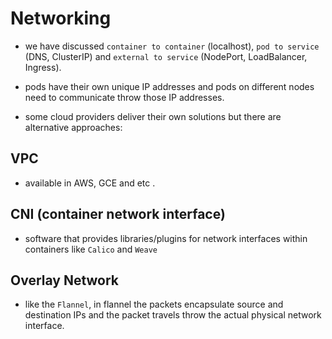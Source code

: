 # Networking

- we have discussed `container to container` (localhost), `pod to service` (DNS, ClusterIP) and `external to service` (NodePort, LoadBalancer, Ingress).

- pods have their own unique IP addresses and pods on different nodes need to communicate throw those IP addresses.

- some cloud providers deliver their own solutions but there are alternative approaches:

## VPC

- available in AWS, GCE and etc .

## CNI (container network interface)

- software that provides libraries/plugins for network interfaces within containers like `Calico` and `Weave`

## Overlay Network

- like the `Flannel`, in flannel the packets encapsulate source and destination IPs and the packet travels throw the actual physical network interface.
